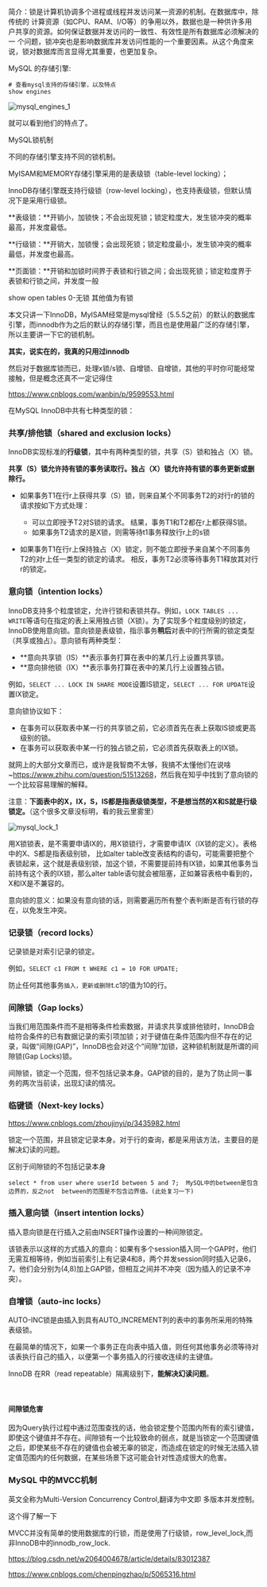 简介：锁是计算机协调多个进程或线程并发访问某一资源的机制。在数据库中，除传统的 计算资源（如CPU、RAM、I/O等）的争用以外，数据也是一种供许多用户共享的资源。如何保证数据并发访问的一致性、有效性是所有数据库必须解决的一 个问题，锁冲突也是影响数据库并发访问性能的一个重要因素。从这个角度来说，锁对数据库而言显得尤其重要，也更加复杂。

MySQL 的存储引擎:

```
# 查看mysql支持的存储引擎，以及特点
show engines
```

![mysql_engines_1](/Users/jzue/Desktop/blog_file/mysql_engines_1.png)

就可以看到他们的特点了。



MySQL锁机制

不同的存储引擎支持不同的锁机制。

MyISAM和MEMORY存储引擎采用的是表级锁（table-level locking）；

InnoDB存储引擎既支持行级锁（row-level locking），也支持表级锁，但默认情况下是采用行级锁。



**表级锁：**开销小，加锁快；不会出现死锁；锁定粒度大，发生锁冲突的概率最高，并发度最低。

**行级锁：**开销大，加锁慢；会出现死锁；锁定粒度最小，发生锁冲突的概率最低，并发度也最高。 

**页面锁：**开销和加锁时间界于表锁和行锁之间；会出现死锁；锁定粒度界于表锁和行锁之间，并发度一般 

show open tables   0-无锁 其他值为有锁



本文只讲一下InnoDB，MyISAM经常是mysql曾经（5.5.5之前）的默认的数据库引擎，而innodb作为之后的默认的存储引擎，而且也是使用最广泛的存储引擎，所以主要讲一下它的锁机制。

**其实，说实在的，我真的只用过innodb**



然后对于数据库锁而已，处理x锁/s锁、自增锁、自增锁，其他的平时你可能经常接触，但是概念还真不一定记得住

<https://www.cnblogs.com/wanbin/p/9599553.html>

在MySQL InnoDB中共有七种类型的锁：

### 共享/排他锁（shared and exclusion locks）

​	InnoDB实现标准的**行级锁**，其中有两种类型的锁，共享（S）锁和独占（X）锁。

**共享（S）锁允许持有锁的事务读取行。独占（X）锁允许持有锁的事务更新或删除行。**

* 如果事务T1在行r上获得共享（S）锁，则来自某个不同事务T2的对行r的锁的请求按如下方式处理：
  * 可以立即授予T2对S锁的请求。 结果，事务T1和T2都在r上都获得S锁。
  * 如果事务T2请求的是X锁，则需等待t1事务释放行r上的s锁

* 如果事务T1在行r上保持独占（X）锁定，则不能立即授予来自某个不同事务T2的对r上任一类型的锁定的请求。 相反，事务T2必须等待事务T1释放其对行r的锁定。

### 意向锁（intention locks）

​	InnoDB支持多个粒度锁定，允许行锁和表锁共存。例如，`LOCK TABLES ... WRITE`等语句在指定的表上采用独占锁（X锁）。为了实现多个粒度级别的锁定，InnoDB使用意向锁。意向锁是表级锁，指示事务**稍后**对表中的行所需的锁定类型（共享或独占）。意向锁有两种类型：

- **意向共享锁（IS）**表示事务打算在表中的某几行上设置共享锁。
- **意向排他锁（IX）**表示事务打算在表中的某几行上设置独占锁。

例如，`SELECT ... LOCK IN SHARE MODE`设置IS锁定，`SELECT ... FOR UPDATE`设置IX锁定。

意向锁协议如下：

- 在事务可以获取表中某一行的共享锁之前，它必须首先在表上获取IS锁或更高级别的锁。
- 在事务可以获取表中某一行的独占锁之前，它必须首先获取表上的IX锁。

就网上的大部分文章而已，或许是我智商不太够，我搞不太懂他们在说啥~<https://www.zhihu.com/question/51513268>，然后我在知乎中找到了意向锁的一个比较容易理解的解释。



注意：**下面表中的X，IX，S，IS都是指表级锁类型，不是想当然的X和S就是行级锁定。**（这个很多文章没标明，看的我云里雾里）

![mysql_lock_1](/Users/jzue/Desktop/blog_file/mysql_lock_1.png)

用X锁锁表，是不需要申请IX的，用X锁锁行，才需要申请IX（IX锁的定义）。表格中的X、S都是指表级别锁， 比如alter table改变表结构的语句，可能需要把整个表锁起来，这个就是表级别锁，加这个锁，不需要提前持有IX锁，如果其他事务当前持有这个表的IX锁，那么alter table语句就会被阻塞，正如兼容表格中看到的，X和IX是不兼容的。

意向锁的意义：如果没有意向锁的话，则需要遍历所有整个表判断是否有行锁的存在，以免发生冲突。

### 记录锁（record locks）

记录锁是对索引记录的锁定。

 例如，`SELECT c1 FROM t WHERE c1 = 10 FOR UPDATE;` 

防止任何其他事务`插入，更新或删除`t.c1的值为10的行。

### 间隙锁（Gap locks）

​	当我们用范围条件而不是相等条件检索数据，并请求共享或排他锁时，InnoDB会给符合条件的已有数据记录的索引项加锁；对于键值在条件范围内但不存在的记录，叫做“间隙(GAP)”，InnoDB也会对这个“间隙”加锁，这种锁机制就是所谓的间隙锁(Gap Locks)锁。

间隙锁，锁定一个范围，但不包括记录本身。GAP锁的目的，是为了防止同一事务的两次当前读，出现幻读的情况。

### 临键锁（Next-key locks）

<https://www.cnblogs.com/zhoujinyi/p/3435982.html>

锁定一个范围，并且锁定记录本身。对于行的查询，都是采用该方法，主要目的是解决幻读的问题。

区别于间隙锁的不包括记录本身

```
select * from user where userId between 5 and 7;  MySQL中的between是包含边界的，反之not  between的范围是不包含边界值。(此处复习一下)
```

### 插入意向锁（insert intention locks）

插入意向锁是在行插入之前由INSERT操作设置的一种间隙锁定。

该锁表示以这样的方式插入的意向：如果有多个session插入同一个GAP时，他们无需互相等待，例如当前索引上有记录4和8，两个并发session同时插入记录6，7。他们会分别为(4,8)加上GAP锁，但相互之间并不冲突（因为插入的记录不冲突）。

### 自增锁（auto-inc locks）

AUTO-INC锁是由插入到具有AUTO_INCREMENT列的表中的事务所采用的特殊表级锁。

在最简单的情况下，如果一个事务正在向表中插入值，则任何其他事务必须等待对该表执行自己的插入，以便第一个事务插入的行接收连续的主键值。

InnoDB 在RR（read repeatable）隔离级别下，**能解决幻读问题**。

​	

#### 间隙锁危害

​	因为Query执行过程中通过范围查找的话，他会锁定整个范围内所有的索引键值，即使这个键值并不存在。
​	间隙锁有一个比较致命的弱点，就是当锁定一个范围键值之后，即使某些不存在的键值也会被无辜的锁定，而造成在锁定的时候无法插入锁定值范围内的任何数据，在某些场景下这可能会针对性造成很大的危害。



### MySQL 中的MVCC机制

英文全称为Multi-Version Concurrency Control,翻译为中文即 多版本并发控制。

这个得了解一下

MVCC并没有简单的使用数据库的行锁，而是使用了行级锁，row_level_lock,而非InnoDB中的innodb_row_lock.

<https://blog.csdn.net/w2064004678/article/details/83012387>

<https://www.cnblogs.com/chenpingzhao/p/5065316.html>



